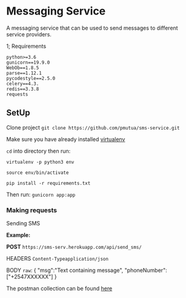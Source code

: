 # Messaging Service

A messaging service that can be used to send messages to different service providers.

1; Requirements

    python>=3.6
    gunicorn==19.9.0
    WebOb==1.8.5
    parse==1.12.1
    pycodestyle==2.5.0
    celery==4.3.
    redis==3.3.8
    requests

## SetUp

Clone project `git clone https://github.com/pmutua/sms-service.git`

Make sure  you have already installed [virtualenv](https://pypi.org/project/virtualenv/)

`cd` into directory then  run:

`virtualenv -p python3 env`

`source env/bin/activate`

`pip install -r requirements.txt`

Then run: `gunicorn app:app`

### Making requests

Sending SMS

**Example:**

**POST** `https://sms-serv.herokuapp.com/api/send_sms/`

HEADERS   `Content-Typeapplication/json`

BODY `raw`:
    {
        "msg":"Text containing message",
        "phoneNumber":["+2547XXXXXX"]
    }

The postman collection can be found [here](https://documenter.getpostman.com/view/8315062/SVtTz8wH?version=latest)
